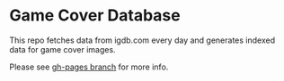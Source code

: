 # Game Cover Database

This repo fetches data from igdb.com every day and generates indexed data for game cover images.

Please see [gh-pages branch](https://github.com/mariotaku/gcdb/tree/gh-pages) for more info.